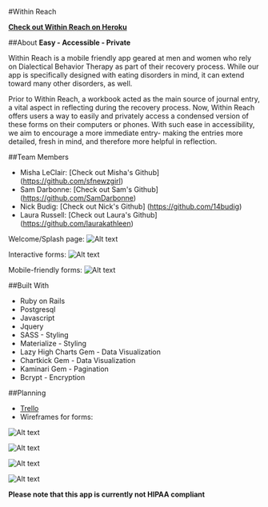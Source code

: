 #Within Reach

<strong>[Check out Within Reach on Heroku](https://morning-lake-71506.herokuapp.com/)</strong>

##About
<strong>Easy - Accessible - Private</strong>
 
Within Reach is a mobile friendly app geared at men and women who rely on Dialectical Behavior Therapy as part of their recovery process.  While our app is specifically designed with eating disorders in mind, it can extend toward many other disorders, as well.

Prior to Within Reach, a workbook acted as the main source of journal entry, a vital aspect in reflecting during the recovery process.  Now, Within Reach offers users a way to easily and privately access a condensed version of these forms on their computers or phones.  With such ease in accessibility, we aim to encourage a more immediate entry- making the entries more detailed, fresh in mind, and therefore more helpful in reflection.

##Team Members
* Misha LeClair: [Check out Misha's Github] (https://github.com/sfnewzgirl)
* Sam Darbonne: [Check out Sam's Github] (https://github.com/SamDarbonne)
* Nick Budig: [Check out Nick's Github] (https://github.com/14budig)
* Laura Russell: [Check out Laura's Github] (https://github.com/laurakathleen)

Welcome/Splash page:
![Alt text](./app/assets/images/Within-Reach-Welcome.png)

Interactive forms:
![Alt text](./app/assets/images/Within-Reach-Desktop-Form.png)

Mobile-friendly forms:
![Alt text](./app/assets/images/Within-Reach-Mobile.png)


##Built With
* Ruby on Rails
* Postgresql
* Javascript
* Jquery
* SASS - Styling
* Materialize - Styling
* Lazy High Charts Gem - Data Visualization
* Chartkick Gem - Data Visualization
* Kaminari Gem - Pagination
* Bcrypt - Encryption

##Planning
* [Trello](https://trello.com/b/wN9GwKrO/project-2)
* Wireframes for forms:

![Alt text](./app/assets/images/form1.jpg)

![Alt text](./app/assets/images/form2.jpg)

![Alt text](./app/assets/images/form3.jpg)

![Alt text](./app/assets/images/form4.jpg)

<strong>Please note that this app is currently not HIPAA compliant</strong>
